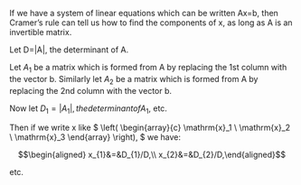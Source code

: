 If we have a system of linear equations which can be written Ax=b, then
Cramer’s rule can tell us how to find the components of x, as long as A
is an invertible matrix.

Let D=|A|, the determinant of A.

Let $A_{1}$ be a matrix which is formed from A by replacing the 1st
column with the vector b. Similarly let $A_{2}$ be a matrix which is
formed from A by replacing the 2nd column with the vector b.

Now let $D_{1}=|A_{1}|, the determinant of A_{1},$ etc.

Then if we write x like $ 
\left( 
\begin{array}{c}
  \mathrm{x}_1 \\
  \mathrm{x}_2 \\
 \mathrm{x}_3 
\end{array} 
\right), $ we have:

$$\begin{aligned}
  x_{1}&=&D_{1}/D,\\
  x_{2}&=&D_{2}/D,\end{aligned}$$

etc.
